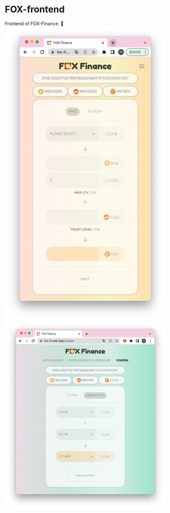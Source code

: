 # FOX-frontend
Frontend of FOX-Finance. :fox_face:
![](readme/Mint.png)
![](readme/Annihilation.png)
